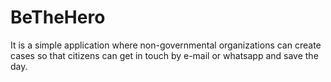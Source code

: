 # BeTheHero
It is a simple application where non-governmental organizations can create cases so that citizens can get in touch by e-mail or whatsapp and save the day.
